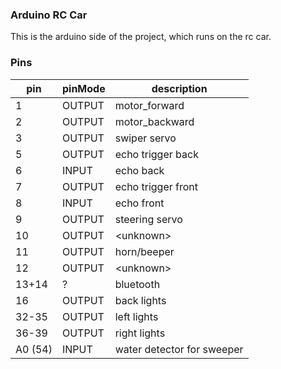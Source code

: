 ### Arduino RC Car
This is the arduino side of the project, which runs on the rc car.

### Pins

| pin     | pinMode | description                |
|---------|---------|----------------------------|
| 1       | OUTPUT  | motor_forward              |
| 2       | OUTPUT  | motor_backward             |
| 3       | OUTPUT  | swiper servo               |
| 5       | OUTPUT  | echo trigger back          |
| 6       | INPUT   | echo back                  |
| 7       | OUTPUT  | echo trigger front         |
| 8       | INPUT   | echo front                 |
| 9       | OUTPUT  | steering servo             |
| 10      | OUTPUT  | \<unknown>                 |
| 11      | OUTPUT  | horn/beeper                |
| 12      | OUTPUT  | \<unknown>                 |
| 13+14   | ?       | bluetooth                  |
| 16      | OUTPUT  | back lights                |
| 32-35   | OUTPUT  | left lights                |
| 36-39   | OUTPUT  | right lights               |
| A0 (54) | INPUT   | water detector for sweeper |

